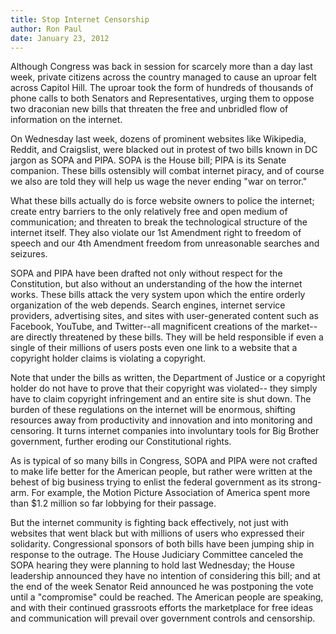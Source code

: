 ```yaml
---
title: Stop Internet Censorship
author: Ron Paul
date: January 23, 2012
---
```


Although Congress was back in session for scarcely more than a day last
week, private citizens across the country managed to cause an uproar
felt across Capitol Hill.  The uproar took the form of hundreds of
thousands of phone calls to both Senators and Representatives, urging
them to oppose two draconian new bills that threaten the free and
unbridled flow of information on the internet.

On Wednesday last week, dozens of prominent websites like Wikipedia,
Reddit, and Craigslist, were blacked out in protest of two bills known
in DC jargon as SOPA and PIPA.  SOPA is the House bill; PIPA is its
Senate companion. These bills ostensibly will combat internet piracy,
and of course we also are told they will help us wage the never ending
"war on terror."

What these bills actually do is force website owners to police the
internet; create entry barriers to the only relatively free and open
medium of communication; and threaten to break the technological
structure of the internet itself.  They also violate our 1st Amendment
right to freedom of speech and our 4th Amendment freedom from
unreasonable searches and seizures. 

SOPA and PIPA have been drafted not only without respect for the
Constitution, but also without an understanding of the how the internet
works.  These bills attack the very system upon which the entire orderly
organization of the web depends.  Search engines, internet service
providers, advertising sites, and sites with user-generated content such
as Facebook, YouTube, and Twitter--all magnificent creations of the
market-- are directly threatened by these bills. They will be held
responsible if even a single of their millions of users posts even one
link to a website that a copyright holder claims is violating a
copyright.

Note that under the bills as written, the Department of Justice or a
copyright holder do not have to prove that their copyright was
violated-- they simply have to claim copyright infringement and an
entire site is shut down.  The burden of these regulations on the
internet will be enormous, shifting resources away from productivity and
innovation and into monitoring and censoring.  It turns internet
companies into involuntary tools for Big Brother government, further
eroding our Constitutional rights.

As is typical of so many bills in Congress, SOPA and PIPA were not
crafted to make life better for the American people, but rather were
written at the behest of big business trying to enlist the federal
government as its strong-arm.  For example, the Motion Picture
Association of America spent more than \$1.2 million so far lobbying for
their passage.

But the internet community is fighting back effectively, not just with
websites that went black but with millions of users who expressed their
solidarity.  Congressional sponsors of both bills have been jumping ship
in response to the outrage. The House Judiciary Committee canceled the
SOPA hearing they were planning to hold last Wednesday; the House
leadership announced they have no intention of considering this bill;
and at the end of the week Senator Reid announced he was postponing the
vote until a "compromise" could be reached.  The American people are
speaking, and with their continued grassroots efforts the marketplace
for free ideas and communication will prevail over government controls
and censorship.
